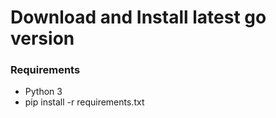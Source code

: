 # Download and Install latest go version

### Requirements
* Python 3
* pip install -r requirements.txt
